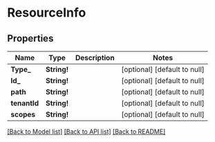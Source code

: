 # ResourceInfo

## Properties
Name | Type | Description | Notes
------------ | ------------- | ------------- | -------------
**Type_** | **String!** |  | [optional] [default to null]
**Id_** | **String!** |  | [optional] [default to null]
**path** | **String!** |  | [optional] [default to null]
**tenantId** | **String!** |  | [optional] [default to null]
**scopes** | **String!** |  | [optional] [default to null]

[[Back to Model list]](../README.md#documentation-for-models) [[Back to API list]](../README.md#documentation-for-api-endpoints) [[Back to README]](../README.md)



